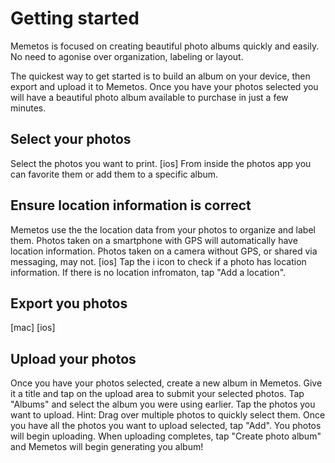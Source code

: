 # Getting started
Memetos is focused on creating beautiful photo albums quickly and easily. No need to agonise over organization, labeling or layout.

The quickest way to get started is to build an album on your device, then export and upload it to Memetos. Once you have your photos selected you will have a beautiful photo album available to purchase in just a few minutes.

## Select your photos
Select the photos you want to print.
[ios] From inside the photos app you can favorite them or add them to a specific album.

## Ensure location information is correct
Memetos use the the location data from your photos to organize and label them. Photos taken on a smartphone with GPS will automatically have location information. Photos taken on a camera without GPS, or shared via messaging, may not. [ios] Tap the i icon to check if a photo has location information. If there is no location infromaton, tap "Add a location".

## Export you photos
[mac]
[ios] <Not needed>

## Upload your photos
Once you have your photos selected, create a new album in Memetos. Give it a title and tap on the upload area to submit your selected photos. Tap "Albums" and select the album you were using earlier. Tap the photos you want to upload. Hint: Drag over multiple photos to quickly select them. Once you have all the photos you want to upload selected, tap "Add". You photos will begin uploading. When uploading completes, tap "Create photo album" and Memetos will begin generating you album!
